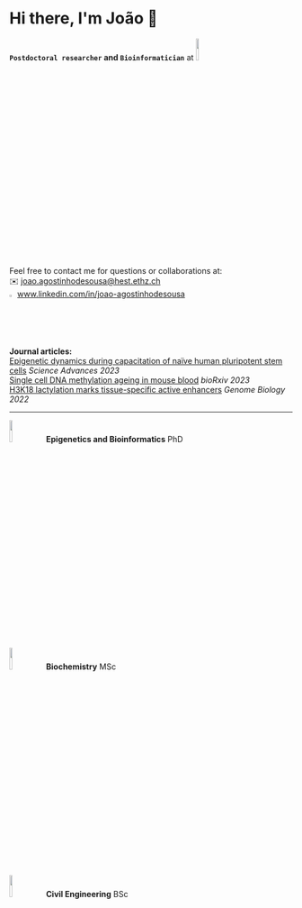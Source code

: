 # Hi there, I'm João 👋

**`Postdoctoral researcher` and `Bioinformatician`** at [<img width="10%" src="https://upload.wikimedia.org/wikipedia/commons/9/99/ETH_Z%C3%BCrich_Logo_black.svg" />](https://ethz.ch/en)

Feel free to contact me for questions or collaborations at:<br>
:envelope: joao.agostinhodesousa@hest.ethz.ch <br>
<img width="2%" src="https://cdn-icons-png.flaticon.com/512/174/174857.png" /> www.linkedin.com/in/joao-agostinhodesousa
<br clear="all" />

**Journal articles:**<br>
[Epigenetic dynamics during capacitation of naïve human pluripotent stem cells](https://www.science.org/doi/full/10.1126/sciadv.adg1936) *Science Advances 2023* <br>
[Single cell DNA methylation ageing in mouse blood](https://www.biorxiv.org/content/10.1101/2023.01.30.526343v1) *bioRxiv 2023* <br>
[H3K18 lactylation marks tissue-specific active enhancers](https://genomebiology.biomedcentral.com/articles/10.1186/s13059-022-02775-y) *Genome Biology 2022*

__________________________________________

[<img width="10%" src="https://upload.wikimedia.org/wikipedia/commons/9/99/ETH_Z%C3%BCrich_Logo_black.svg" />](https://ethz.ch/en) &ensp; **Epigenetics and Bioinformatics** PhD

[<img width="10%" src="https://ciencias.ulisboa.pt/sites/default/files/fcul/institucional/normas_graficas/Ciencias_UL_Azul_H.png" />](https://ciencias.ulisboa.pt/en) &ensp; **Biochemistry** MSc

[<img width="10%" src="https://logos-download.com/wp-content/uploads/2020/07/Instituto_Superior_T%C3%A9cnico_Logo.png" />](https://tecnico.ulisboa.pt/en/) &ensp; **Civil Engineering** BSc
